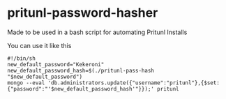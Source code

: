 # pritunl-password-hasher

Made to be used in a bash script for automating Pritunl Installs

You can use it like this

```
#!/bin/sh
new_default_password="Kekeroni" 
new_default_password_hash=$(./pritunl-pass-hash "$new_default_password")
mongo --eval 'db.administrators.update({"username":"pritunl"},{$set:{"password":"'$new_default_password_hash'"}});' pritunl
```
